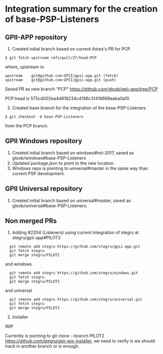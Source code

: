 # Integration summary for the creation of base-PSP-Listeners

## GPII-APP repository

1. Created initial branch based on current Astea's PR for PCP.
```
$ git fetch upstream refs/pull/27/head:PCP
```

where, upstream is:
```
upstream	git@github.com:GPII/gpii-app.git (fetch)
upstream	git@github.com:GPII/gpii-app.git (push)
```

Saved PR as new branch "PCP" https://github.com/gloob/gpii-app/tree/PCP

PCP:head is 575cd002ea4d918234c4196c31416889aaba0a10

2. Created base branch for the integration of the base-PSP-Listeners
```
$ git checkout -b base-PSP-Listeners
```
from the PCP branch.

## GPII Windows repository

1. Created initial branch based on windows#hst-2017, saved as gloob/windows#base-PSP-Listeners
2. Updated package.json to point to the new location.
3. Windows repo is pointing to universal#master in the same way than current PSP development.

## GPII Universal repository

1. Created initial branch based on universal#master, saved as gloob/universal#base-PSP-Listeners.

## Non merged PRs

1. Adding #2204 (Listeners) using current integration of stegru at stegru/gpii-app#PILOT2
```
  git remote add stegru https://github.com/stegru/gpii-app.git
  git fetch stegru
  git merge stegru/PILOT2
```

and windows

```
  git remote add stegru https://github.com/stegru/windows.git
  git fetch stegru
  git merge stegru/PILOT2
```

and universal

```
  git remote add stegru https://github.com/stegru/universal.git
  git fetch stegru
  git merge stegru/PILOT2
```

2. Installer

WIP

Currently is pointing to git clone --branch PILOT2 https://github.com/stegru/gpii-wix-installer, we need
to verify is we should track in another branch or is enough.

